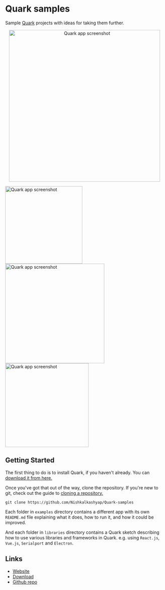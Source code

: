 # Quark samples
Sample [Quark](https://quarkjs.io) projects with ideas for taking them further.

<!-- ![image](https://i.imgur.com/vnvEMNx.gif) -->
<p align="center">
<img src="https://i.imgur.com/vnvEMNx.gif" alt="Quark app screenshot" width="480"/>
</p>

<div>
<img src="https://i.imgur.com/oSEeu18.png" alt="Quark app screenshot" width="245"/>
<img src="https://i.imgur.com/VVCZOHo.png" alt="Quark app screenshot" width="315"/>
<img src="https://i.imgur.com/fYmDv8w.png" alt="Quark app screenshot" width="265"/>
</div>

## Getting Started
The first thing to do is to install Quark, if you haven't already. You can [download it from here.](https://quarkjs.io/download)

Once you've got that out of the way, clone the repository. If you're new to git, check out the guide to [cloning a repository.](https://help.github.com/en/articles/cloning-a-repository)

```
git clone https://github.com/Nishkalkashyap/Quark-samples
```

Each folder in `examples` directory contains a different app with its own `README.md` file explaining what it does, how to run it, and how it could be improved.

And each folder in `libraries` directory contains a Quark sketch describing how to use various libraries and frameworks in Quark. e.g. using `React.js`, `Vue.js`, `Serialport` and `Electron`.

## Links
* [Website](https://quarkjs.io)
* [Download](https://quarkjs.io/download)
* [Github repo](https://github.com/Nishkalkashyap/Quark-docs)

